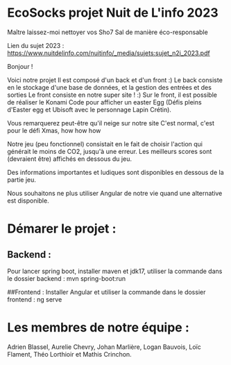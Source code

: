 # EcoSocks projet Nuit de L'info 2023
Maître laissez-moi nettoyer vos Sho7 Sal de manière éco-responsable

Lien du sujet 2023 : https://www.nuitdelinfo.com/nuitinfo/_media/sujets:sujet_n2i_2023.pdf

Bonjour !

Voici notre projet
Il est composé d'un back et d'un front :)
Le back consiste en le stockage d'une base de données, et la gestion des entrées et des sorties
Le front consiste en notre super site ! :)
Sur le front, il est possible de réaliser le Konami Code pour afficher un easter Egg (Défis pleins d'Easter egg et Ubisoft avec le personnage Lapin Crétin).

Vous remarquerez peut-être qu'il neige sur notre site
C'est normal, c'est pour le défi Xmas, how how how

Notre jeu (peu fonctionnel) consistait en le fait de choisir l'action qui générait le moins de CO2, jusqu'à une erreur. Les meilleurs scores sont (devraient être) affichés en dessous du jeu.

Des informations importantes et ludiques sont disponibles en dessous de la partie jeu.

Nous souhaitons ne plus utiliser Angular de notre vie quand une alternative est disponible.

# Démarer le projet :
## Backend : 
Pour lancer spring boot, installer maven et jdk17, utiliser la commande dans le dossier backend :
mvn spring-boot:run

##Frontend :
Installer Angular et utiliser la commande dans le dossier frontend :
ng serve

# Les membres de notre équipe : 
Adrien Blassel, Aurelie Chevry, Johan Marlière, Logan Bauvois, Loïc Flament, Théo Lorthioir et Mathis Crinchon.

